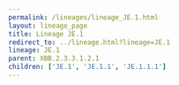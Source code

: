 ```yaml
---
permalink: /lineages/lineage_JE.1.html
layout: lineage_page
title: Lineage JE.1
redirect_to: ../lineage.html?lineage=JE.1
lineage: JE.1
parent: XBB.2.3.3.1.2.1
children: ['JE.1', 'JE.1.1', 'JE.1.1.1']
---
```

